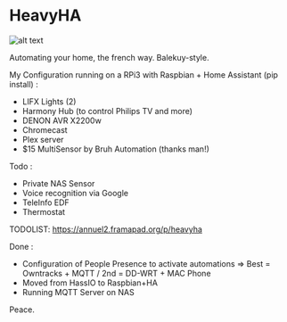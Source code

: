 # HeavyHA

![alt text](http://296s9q35uygy2xc5t0t6boviah.wpengine.netdna-cdn.com/wp-content/uploads/2014/07/Automation-Tiers.png)

Automating your home, the french way. Balekuy-style.  

My Configuration running on a RPi3 with Raspbian + Home Assistant (pip install) :
- LIFX Lights (2)
- Harmony Hub (to control Philips TV and more)
- DENON AVR X2200w
- Chromecast
- Plex server
- $15 MultiSensor by Bruh Automation (thanks man!)

Todo :

- Private NAS Sensor
- Voice recognition via Google
- TeleInfo EDF
- Thermostat

TODOLIST: https://annuel2.framapad.org/p/heavyha

Done :

- Configuration of People Presence to activate automations => Best = Owntracks + MQTT / 2nd = DD-WRT + MAC Phone
- Moved from HassIO to Raspbian+HA
- Running MQTT Server on NAS

Peace.
